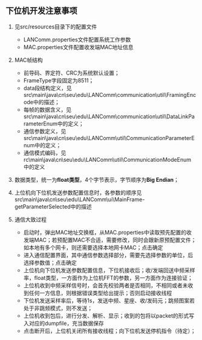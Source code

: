 ## 下位机开发注意事项

1. 见src/resources目录下的配置文件
    - LANComm.properties文件配置系统工作参数
    - MAC.properties文件配置收发端MAC地址信息
2. MAC帧结构
    - 前导码、界定符、CRC为系统默认设置；
    - FrameType字段固定为8511；
    - data段结构定义，见src\main\java\cn\seu\edu\LANComm\communication\util\FramingEncode中的描述；
    - 每帧的数据含义，见src\main\java\cn\seu\edu\LANComm\communication\util\DataLinkParameterEnum中的定义；
    - 通信参数定义，见src\main\java\cn\seu\edu\LANComm\util\CommunicationParameterEnum中的定义；
    - 通信模式编码，见rc\main\java\cn\seu\edu\LANComm\util\CommunicationModeEnum中的定义
3. 数据类型，统一为**float类型**，4个字节表示，字节顺序为**Big Endian**；
4. 上位机向下位机发送参数配置信息时，各参数的顺序见src\main\java\cn\seu\edu\LANComm\ui\MainFrame-getParameterSelected中的描述

5. 通信大致过程
    - 启动时，弹出MAC地址交换框，从MAC.properties中读取预先配置的收发端MAC；若预配置MAC不合适，需要修改，同时会跟新原预配置文件；如本地有多个网卡，则还需要选择本地网卡MAC；点击确定
    - 进入通信配置界面，其中通信参数选择部分，需要先选择参数的单位，后选择参数值；点击确定
    - 上位机向下位机发送参数配置信息，下位机接收后；收/发端回送中频采样率，float类型，一方面作为上位机FFT的参数，另一方面作为连接验证；
    - 上位机收到中频采样信号时，会首先校验两者是否相同，不相同或者未收到任何一方信息，则根据错误类型给出提示；否则启动接收线程
    - 下位机发送采样率后，等待1s，发送中频、星座、收/发码元；跳频图案若处于非跳频模式，则不发送；
    - 上位机收到包后，进行分发、解析、显示；收到的包将以packet的形式写入对应的dumpfile，充当数据保存
    - 点击断开后，上位机关闭所有接收线程；向下位机发送停机指令（待定）；

